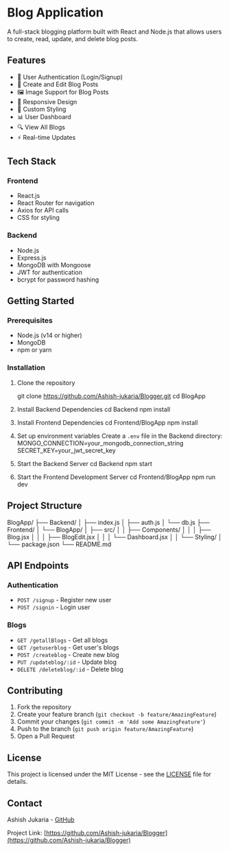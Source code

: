 # Blog Application

A full-stack blogging platform built with React and Node.js that allows users to create, read, update, and delete blog posts.

## Features

- 🔐 User Authentication (Login/Signup)
- 📝 Create and Edit Blog Posts
- 🖼️ Image Support for Blog Posts
- 📱 Responsive Design
- 🎨 Custom Styling
- 📊 User Dashboard
- 🔍 View All Blogs
- ⚡ Real-time Updates

## Tech Stack

### Frontend
- React.js
- React Router for navigation
- Axios for API calls
- CSS for styling

### Backend
- Node.js
- Express.js
- MongoDB with Mongoose
- JWT for authentication
- bcrypt for password hashing

## Getting Started

### Prerequisites
- Node.js (v14 or higher)
- MongoDB
- npm or yarn

### Installation

1. Clone the repository

   git clone https://github.com/Ashish-jukaria/Blogger.git
   cd BlogApp
2. Install Backend Dependencies
   cd Backend
   npm install

3. Install Frontend Dependencies
   cd Frontend/BlogApp
   npm install

4. Set up environment variables
   Create a `.env` file in the Backend directory:
   MONGO_CONNECTION=your_mongodb_connection_string
   SECRET_KEY=your_jwt_secret_key

5. Start the Backend Server
   cd Backend
   npm start
6. Start the Frontend Development Server
   cd Frontend/BlogApp
   npm run dev


## Project Structure

   BlogApp/
├── Backend/
│ ├── index.js
│ ├── auth.js
│ └── db.js
├── Frontend/
│ └── BlogApp/
│ ├── src/
│ │ ├── Components/
│ │ │ ├── Blog.jsx
│ │ │ ├── BlogEdit.jsx
│ │ │ └── Dashboard.jsx
│ │ └── Styling/
│ └── package.json
└── README.md



## API Endpoints

### Authentication
- `POST /signup` - Register new user
- `POST /signin` - Login user

### Blogs
- `GET /getallBlogs` - Get all blogs
- `GET /getuserblog` - Get user's blogs
- `POST /createblog` - Create new blog
- `PUT /updateblog/:id` - Update blog
- `DELETE /deleteblog/:id` - Delete blog

## Contributing

1. Fork the repository
2. Create your feature branch (`git checkout -b feature/AmazingFeature`)
3. Commit your changes (`git commit -m 'Add some AmazingFeature'`)
4. Push to the branch (`git push origin feature/AmazingFeature`)
5. Open a Pull Request

## License

This project is licensed under the MIT License - see the [LICENSE](LICENSE) file for details.

## Contact

Ashish Jukaria - [GitHub](https://github.com/Ashish-jukaria)

Project Link: [https://github.com/Ashish-jukaria/Blogger](https://github.com/Ashish-jukaria/Blogger)
